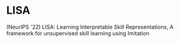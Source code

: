 # LISA
(NeurIPS '22) LISA: Learning Interpretable Skill Representations, A framework for unsupervised skill learning using Imitation
